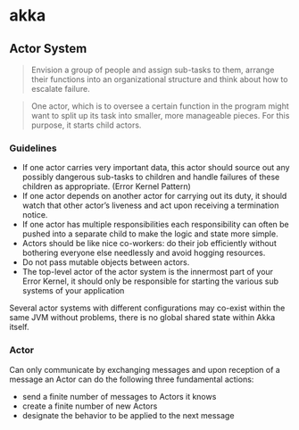 # akka

## Actor System
> Envision a group of people and assign sub-tasks to them, arrange their functions into an organizational structure and think about how to escalate failure.

>  One actor, which is to oversee a certain function in the program might want to split up its task into smaller, more manageable pieces. For this purpose, it starts child actors.

### Guidelines
* If one actor carries very important data, this actor should source out any possibly dangerous sub-tasks to children and handle failures of these children as appropriate. (Error Kernel Pattern)
* If one actor depends on another actor for carrying out its duty, it should watch that other actor’s liveness and act upon receiving a termination notice.
* If one actor has multiple responsibilities each responsibility can often be pushed into a separate child to make the logic and state more simple.
* Actors should be like nice co-workers: do their job efficiently without bothering everyone else needlessly and avoid hogging resources.
* Do not pass mutable objects between actors.
* The top-level actor of the actor system is the innermost part of your Error Kernel, it should only be responsible for starting the various sub systems of your application

Several actor systems with different configurations may co-exist within the same JVM without problems, there is no global shared state within Akka itself.

### Actor
Can only communicate by exchanging messages and upon reception of a message an Actor can do the following three fundamental actions:
* send a finite number of messages to Actors it knows
* create a finite number of new Actors
* designate the behavior to be applied to the next message